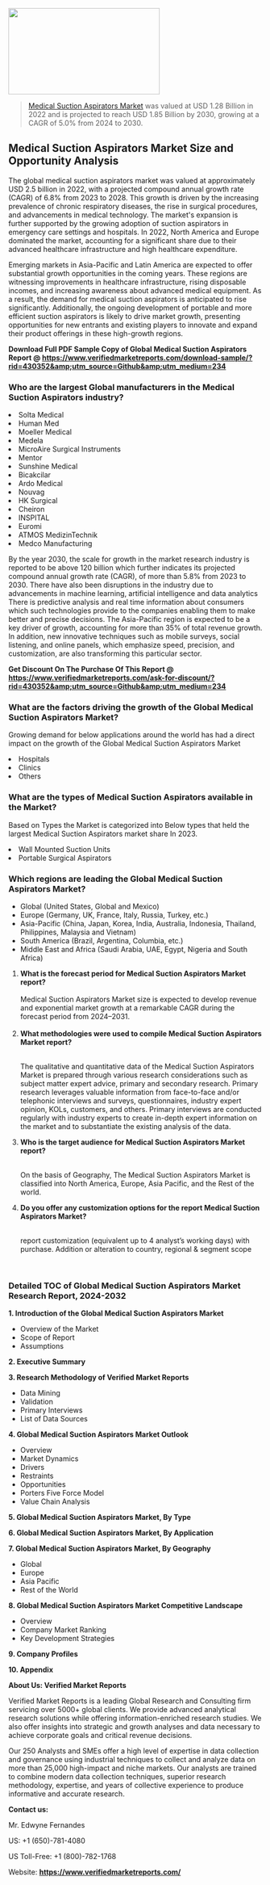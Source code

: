 
<img src="https://ffe5etoiles.com/wp-content/uploads/2024/12/MST1-300x171.png" alt="" width="300" height="171" class="alignnone size-medium wp-image-20088" /><blockquote><p><p><a href="https://www.verifiedmarketreports.com/download-sample/?rid=430352&utm_source=Github&utm_medium=234" target="_blank">Medical Suction Aspirators Market</a> was valued at USD 1.28 Billion in 2022 and is projected to reach USD 1.85 Billion by 2030, growing at a CAGR of 5.0% from 2024 to 2030.</p></blockquote><p><h2>Medical Suction Aspirators Market Size and Opportunity Analysis</h2><p>The global medical suction aspirators market was valued at approximately USD 2.5 billion in 2022, with a projected compound annual growth rate (CAGR) of 6.8% from 2023 to 2028. This growth is driven by the increasing prevalence of chronic respiratory diseases, the rise in surgical procedures, and advancements in medical technology. The market's expansion is further supported by the growing adoption of suction aspirators in emergency care settings and hospitals. In 2022, North America and Europe dominated the market, accounting for a significant share due to their advanced healthcare infrastructure and high healthcare expenditure.</p><p>Emerging markets in Asia-Pacific and Latin America are expected to offer substantial growth opportunities in the coming years. These regions are witnessing improvements in healthcare infrastructure, rising disposable incomes, and increasing awareness about advanced medical equipment. As a result, the demand for medical suction aspirators is anticipated to rise significantly. Additionally, the ongoing development of portable and more efficient suction aspirators is likely to drive market growth, presenting opportunities for new entrants and existing players to innovate and expand their product offerings in these high-growth regions.</p></p><p class=""><strong>Download Full PDF Sample Copy of Global Medical Suction Aspirators Report @ <a href="https://www.verifiedmarketreports.com/download-sample/?rid=430352&amp;utm_source=Github&amp;utm_medium=234" target="_blank">https://www.verifiedmarketreports.com/download-sample/?rid=430352&amp;utm_source=Github&amp;utm_medium=234</a></strong></p><h3 id="" class="">Who are the largest Global manufacturers in the Medical Suction Aspirators industry?</h3><p><li>Solta Medical</li><li> Human Med</li><li> Moeller Medical</li><li> Medela</li><li> MicroAire Surgical Instruments</li><li> Mentor</li><li> Sunshine Medical</li><li> Bicakcilar</li><li> Ardo Medical</li><li> Nouvag</li><li> HK Surgical</li><li> Cheiron</li><li> INSPITAL</li><li> Euromi</li><li> ATMOS MedizinTechnik</li><li> Medco Manufacturing</li></p><div class=""><div class="" dir="" data-message-author-role="" data-message-id="" data-message-model-slug=""><div class=""><div class=""><div class=""><div class="" dir="" data-message-author-role="" data-message-id="" data-message-model-slug=""><div class=""><div class=""><p>By the year 2030, the scale for growth in the market research industry is reported to be above 120 billion which further indicates its projected compound annual growth rate (CAGR), of more than 5.8% from 2023 to 2030. There have also been disruptions in the industry due to advancements in machine learning, artificial intelligence and data analytics There is predictive analysis and real time information about consumers which such technologies provide to the companies enabling them to make better and precise decisions. The Asia-Pacific region is expected to be a key driver of growth, accounting for more than 35% of total revenue growth. In addition, new innovative techniques such as mobile surveys, social listening, and online panels, which emphasize speed, precision, and customization, are also transforming this particular sector.</p><p><strong>Get Discount On The Purchase Of This Report @&nbsp; <a href="https://www.verifiedmarketreports.com/ask-for-discount/?rid=430352&amp;utm_source=Github&amp;utm_medium=234" target="_blank">https://www.verifiedmarketreports.com/ask-for-discount/?rid=430352&amp;utm_source=Github&amp;utm_medium=234</a></strong></p></div></div></div></div></div></div></div></div><h3 id="" class="">What are the factors driving the growth of the Global Medical Suction Aspirators Market?</h3><p id="" class="">Growing demand for below applications around the world has had a direct impact on the growth of the Global Medical Suction Aspirators Market</p><p id="" class=""><li>Hospitals</li><li> Clinics</li><li> Others</li></p><h3 id="" class="">What are the types of Medical Suction Aspirators available in the Market?</h3><p id="" class="">Based on Types the Market is categorized into Below types that held the largest Medical Suction Aspirators market share In 2023.</p><p id="" class=""><li>Wall Mounted Suction Units</li><li> Portable Surgical Aspirators</li></p><h3 id="" class="">Which regions are leading the Global Medical Suction Aspirators Market?</h3><ul><li>Global (United States, Global and Mexico)</li><li>Europe (Germany, UK, France, Italy, Russia, Turkey, etc.)</li><li>Asia-Pacific (China, Japan, Korea, India, Australia, Indonesia, Thailand, Philippines, Malaysia and Vietnam)</li><li>South America (Brazil, Argentina, Columbia, etc.)</li><li>Middle East and Africa (Saudi Arabia, UAE, Egypt, Nigeria and South Africa)</li></ul><p><ol><li><strong>What is the forecast period for Medical Suction Aspirators Market report?<br /></strong><br /><span data-sheets-root="1" data-sheets-value="{&quot;1&quot;:2,&quot;2&quot;:&quot;XXXX size is expected to develop revenue and exponential market growth at a remarkable CAGR during the forecast period from 2024&ndash;2030.&quot;}" data-sheets-userformat="{&quot;2&quot;:12674,&quot;4&quot;:{&quot;1&quot;:2,&quot;2&quot;:16776960},&quot;10&quot;:2,&quot;11&quot;:0,&quot;15&quot;:&quot;Arial&quot;,&quot;16&quot;:12}">Medical Suction Aspirators Market size is expected to develop revenue and exponential market growth at a remarkable CAGR during the forecast period from 2024&ndash;2031.</span><br /><br /></li><li><strong>What methodologies were used to compile Medical Suction Aspirators Market report?<br /><br /></strong><p>The qualitative and quantitative data of the&nbsp;Medical Suction Aspirators Market is prepared through various research considerations such as subject matter expert advice, primary and secondary research. Primary research leverages valuable information from face-to-face and/or telephonic interviews and surveys, questionnaires, industry expert opinion, KOLs, customers, and others. Primary interviews are conducted regularly with industry experts to create in-depth expert information on the market and to substantiate the existing analysis of the data.&nbsp;</p></li><li><strong>Who is the target audience for Medical Suction Aspirators Market report?<br /><br /></strong><p>On the basis of Geography, The&nbsp;Medical Suction Aspirators Market is classified into North America, Europe, Asia Pacific, and the Rest of the world.</p></li><li><strong>Do you offer any customization options for the report Medical Suction Aspirators Market?<br /><br /></strong><p>report customization (equivalent up to 4 analyst&rsquo;s working days) with purchase. Addition or alteration to country, regional &amp; segment scope</p><p>&nbsp;</p></li></ol></p><h3 id="" class="">Detailed TOC of Global Medical Suction Aspirators Market Research Report, 2024-2032</h3><p id="" class=""><strong>1. Introduction of the Global Medical Suction Aspirators Market</strong></p><ul><li>Overview of the Market</li><li>Scope of Report</li><li>Assumptions</li></ul><p id="" class=""><strong>2. Executive Summary</strong></p><p id="" class=""><strong>3. Research Methodology of&nbsp;Verified Market Reports</strong></p><ul><li>Data Mining</li><li>Validation</li><li>Primary Interviews</li><li>List of Data Sources</li></ul><p id="" class=""><strong>4. Global Medical Suction Aspirators Market Outlook</strong></p><ul><li>Overview</li><li>Market Dynamics</li><li>Drivers</li><li>Restraints</li><li>Opportunities</li><li>Porters Five Force Model</li><li>Value Chain Analysis</li></ul><p id="" class=""><strong>5. Global Medical Suction Aspirators Market, By&nbsp;Type</strong></p><p id="" class=""><strong>6. Global Medical Suction Aspirators Market, By Application</strong></p><p id="" class=""><strong>7. Global Medical Suction Aspirators Market, By Geography</strong></p><ul><li>Global</li><li>Europe</li><li>Asia Pacific</li><li>Rest of the World</li></ul><p id="" class=""><strong>8. Global Medical Suction Aspirators Market Competitive Landscape</strong></p><ul><li>Overview</li><li>Company Market Ranking</li><li>Key Development Strategies</li></ul><p id="" class=""><strong>9. Company Profiles</strong></p><p id="" class=""><strong>10. Appendix</strong></p><p id="" class=""><strong>About Us: Verified Market Reports</strong></p><p id="" class="">Verified Market Reports is a leading Global Research and Consulting firm servicing over 5000+ global clients. We provide advanced analytical research solutions while offering information-enriched research studies. We also offer insights into strategic and growth analyses and data necessary to achieve corporate goals and critical revenue decisions.</p><p id="" class="">Our 250 Analysts and SMEs offer a high level of expertise in data collection and governance using industrial techniques to collect and analyze data on more than 25,000 high-impact and niche markets. Our analysts are trained to combine modern data collection techniques, superior research methodology, expertise, and years of collective experience to produce informative and accurate research.</p><p id="" class=""><strong>Contact us:</strong></p><p id="" class="">Mr. Edwyne Fernandes</p><p id="" class="">US: +1 (650)-781-4080</p><p id="" class="">US Toll-Free: +1 (800)-782-1768</p><p id="" class="">Website: <a target="" data-test-app-aware-link=""><strong>https://www.verifiedmarketreports.com/</strong></a></p>
